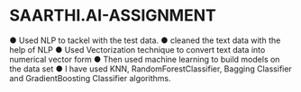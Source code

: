 # SAARTHI.AI-ASSIGNMENT
● Used NLP to tackel with the test data.
● cleaned the text data with the help of NLP
● Used Vectorization technique to convert text data into numerical vector form
● Then used machine learning to build models on the data set
● I have used KNN, RandomForestClassifier, Bagging Classifier and GradientBoosting Classifier algorithms.
